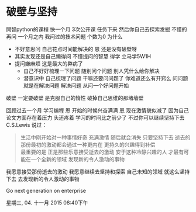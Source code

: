 #  破壁与坚持

開智python的课程 快一个月 3次公开课 任务下来 然后你自己去探索发掘 不懂的再问 一个月之内 我问过的技术问题 个数为0 为什么

- 不好意思问 自己花点时间能解决的 恩 还是没有破壁呀
- 其实发现还是自己懒得问 不懂提问的智慧 得学 立马学5W1H
- 提问嫌麻烦 这是最大的弊病了 
	- 自己不好好梳理一下问题 随别问个问题 别人凭什么给你解决
	- 潜意识中 自己梳理了问题 干嘛还要问问题了  你难道还么有开窍么 问问题 就是在解决问题 解决问题 从问一个好问题开始

破壁 一定要破壁 是克服自己的惰性 破掉自己思维的那堵墙壁

回顾过去一个月 学习编程 恩 开始的时候兴奋满满 恩 现在激情貌似减了 因为自己论文方面存在着压力 头还疼着 学习的时间比之前少了 不过你可以继续坚持下去 C.S.Lewis 说过：

> 生活中刚开始对一种事情好奇 充满激情 随后就会消失 
只要坚持下去 逝去的那份最初的激动都会通过一种更内在 更持久的兴趣得到补偿  
最重要的是 正是那些乐意接受逝去的激动 安于这种冷静兴趣的人 才最有可能在一个全新的领域 发现新的令人激动的事物

我愿意接受那份逝去的激动 我愿意继续去坚持和探索 自己未知的领域 就这么坚持下去 去发现新的令人激动的事物

Go next generation on enterprise

星期三, 04. 十一月 2015 08:40下午 